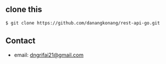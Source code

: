 ## clone this

```
$ git clone https://github.com/danangkonang/rest-api-go.git
```

## Contact 
* email: dngrifai21@gmail.com
